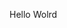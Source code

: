 Hello Wolrd

















































































































































































































































































































































































































































































































































































































































































































































































































































































































































































































































































































































































































































































































































































































































































































































































































































































































































































































































































































































































































































































































































































































































































































































































































































































































































































































































































































































































































































































































































































































































































































































































































































































































































































































































































































































































































































































































































































































































































































































































































































































































